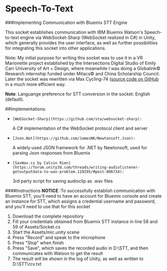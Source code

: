 # Speech-To-Text
###Implementing Communication with Bluemix STT Engine

This socket establishes communication with IBM Bluemix Watson's Speech-to-text engine via WebSocket-Sharp (WebSocket realized in C#) in Unity, which generally provides the user interface, as well as further possibilities for integrating this socket into other applications.

Note: My initial purpose for writing this socket was to use it in a VR Marionette project established by the Intersections Digital Studio of Emily Carr University of Art + Design, where meanwhile I was doing a Globalink&copy; Research internship funded under Mitacs&copy; and China Scholarship Council. Later the socket was rewritten via Max Cycling-74 ([source code on GitHub](https://github.com/gl14916/Speech-to-Text_via_Max) in a much more efficient way.

__Note__: Languange preference for STT conversion in the socket: English (default).

##Implementations:  
*     [WebSocket-Sharp](https://github.com/sta/websocket-sharp):  
    A C# implementation of the WebSocket protocol client and server  
*     [Json.Net](https://github.com/JamesNK/Newtonsoft.Json):  
    A widely used JSON framework for .NET by Newtonsoft, used for parsing Json responses from Bluemix  
*     [SavWav.cs by Calvin Rien](https://forum.unity3d.com/threads/writing-audiolistener-getoutputdata-to-wav-problem.119295/#post-806734):  
    3rd party script for saving audioclip as .wav files

####Instructions
__NOTICE__ :To successfully establish communication with Bluemix STT, you'll need to have an account for Bluemix console and create an instance for STT, which assigns a credential username and password, and you'll need to use that for this socket  

1.    Download the complete repository
2.    Fill your credentials obtained from Bluemix STT instance in line 58 and 59 of Assets/Socket.cs
3.    Start the Assets/mic.unity scene
4.    Press "Record" and speak to the microphone
5.    Press "Stop" when finish
6.    Press "Save", which saves the recorded audio in D:\STT, and then communicates with Watson to get the result
7.    The result will be shown in the log of Unity, as well as written to D:\STT\rcv.txt

